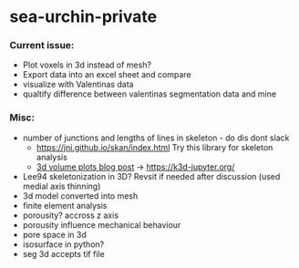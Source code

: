 # sea-urchin-private

### Current issue:
* Plot voxels in 3d instead of mesh?
* Export data into an excel sheet and compare
* visualize with Valentinas data
* qualtify difference between valentinas segmentation data and mine

### Misc:
* number of junctions and lengths of lines in skeleton - do dis dont slack
  * https://jni.github.io/skan/index.html Try this library for skeleton analysis
  * [3d volume plots blog post](https://blog.jupyter.org/ipygany-jupyter-into-the-third-dimension-29a97597fc33) -> https://k3d-jupyter.org/
* Lee94 skeletonization in 3D? Revsit if needed after discussion (used medial axis thinning)
* 3d model converted into mesh
* finite element analysis
* porousity? accross z axis
* porousity influence mechanical behaviour
* pore space in 3d
* isosurface in python?
* seg 3d accepts tif file
